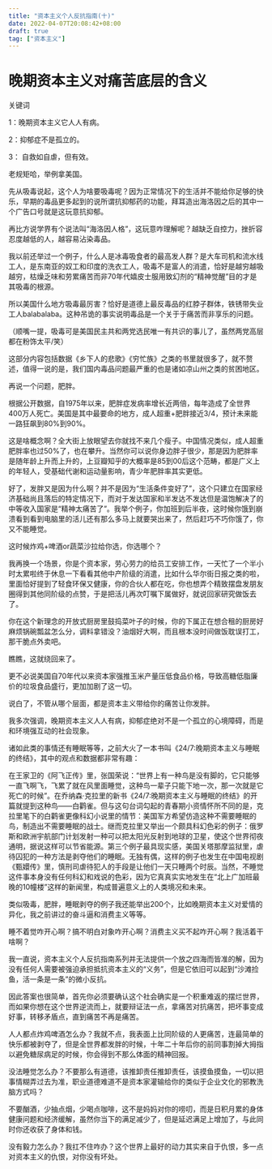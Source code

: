 ```yaml
---
title: "资本主义个人反抗指南(十)"
date: 2022-04-07T20:08:42+08:00
draft: true
tag: ["资本主义"]
---
```


# 晚期资本主义对痛苦底层的含义

关键词

1：晚期资本主义它人人有病。

2：抑郁症不是孤立的。

3： 自救如自虐，但有效。


老规矩哈，举例拿美国。

先从吸毒说起，这个人为啥要吸毒呢？因为正常情况下的生活并不能给你足够的快乐，早期的毒品更多起到的说所谓抗抑郁药的功能，拜耳造出海洛因之后的其中一个广告口号就是这玩意抗抑郁。

再比方说学界有个说法叫“海洛因人格”，这玩意咋理解呢？越缺乏自控力，挫折容忍度越低的人，越容易沾染毒品。

我以前还举过一个例子，什么人是冰毒吸食者的最高发人群？是大车司机和流水线工人，是东南亚的奴工和印度的洗衣工人，吸毒不是富人的消遣，恰好是越穷越吸越穷，枯燥乏味和劳累痛苦而非70年代嬉皮士服用致幻剂的“精神觉醒”目的才是其吸毒的根源。

所以美国什么地方吸毒最厉害？恰好是道德上最反毒品的红脖子群体，铁锈带失业工人balabalaba。这种吊诡的事实说明毒品是一个关于于痛苦而非享乐的问题。

（顺嘴一提，吸毒可是美国民主共和两党选民唯一有共识的事儿了，虽然两党高层都在粉饰太平/笑）

这部分内容包括数据《乡下人的悲歌》《穷忙族》之类的书里就很多了，就不赘述，值得一说的是，我们国内毒品问题最严重的也是诸如凉山州之类的贫困地区。

再说一个问题，肥胖。

根据公开数据，自1975年以来，肥胖症发病率增长近两倍，每年造成了全世界400万人死亡。美国是其中最要命的地方，成人超重+肥胖接近3/4，预计未来能一路狂飙到80%到90%。

这是啥概念啊？全大街上放眼望去你就找不来几个瘦子。中国情况类似，成人超重肥胖率也过50%了，也在攀升。当然你可以说你身边胖子很少，那是因为肥胖率是随年龄上升而上升的，上豆瓣知乎的大概率是85到00后这个范畴，都是广义上的年轻人，受基础代谢和运动量影响，青少年肥胖率其实更低。

好了，发胖又是因为什么啊？并不是因为“生活条件变好了”，这个只建立在国家经济基础尚且落后的特定情况下，而对于发达国家和半发达不发达但是温饱解决了的中等收入国家是“精神太痛苦了”。我举个例子，你加班到后半夜，这时候你饿到崩溃看到看到电脑里的活儿还有那么多马上就要哭出来了，然后赶巧不巧你饿了，你又不能睡觉。

这时候炸鸡+啤酒or蔬菜沙拉给你选，你选哪个？

我再换一个场景，你是个资本家，劳心劳力的给员工安排工作，一天忙了一个半小时太累啦终于休息一下看看其他中产阶级的消遣，比如什么华尔街日报之类的啦，里面恰好提到了轻食环保又健康，你的合伙人都在吃，你也想弄个精致摆盘发朋友圈得到其他同阶级的点赞，于是把活儿再次叮嘱下属做好，就说回家研究做饭去了。

你在这个新理念的开放式厨房里鼓捣菜叶子的时候，你的下属正在想合租的厨房好麻烦锅碗瓢盆怎么分，调料拿错没？油烟好大啊，而且根本没时间做饭耽误打工，那干脆点外卖吧。

瞧瞧，这就绕回来了。

更不必说美国自70年代以来资本家强推玉米产量压低食品价格，导致高糖低脂廉价的垃圾食品盛行，更加加剧了这一切。

说白了，不管从哪个层面，都是资本主义带给你的痛苦让你发胖。

我多次强调，晚期资本主义人人有病，抑郁症绝对不是一个孤立的心境障碍，而是和环境强互动的社会现象。

诸如此类的事情还有睡眠等等，之前大火了一本书叫《24/7:晚期资本主义与睡眠的终结》，其中的观点和数据都非常有趣：

在王家卫的《阿飞正传》里，张国荣说：“世界上有一种鸟是没有脚的，它只能够一直飞啊飞，飞累了就在风里面睡觉，这种鸟一辈子只能下地一次，那一次就是它死亡的时候”。在乔纳森·克拉里的新书《24/7:晚期资本主义与睡眠的终结》的开篇就提到这种鸟——白鹳雀。但与这句台词勾起的青春期小资情怀所不同的是，克拉里笔下的白鹳雀更像科幻小说里的情节：美国军方希望仿造这种不需要睡眠的鸟，制造出不需要睡眠的战士。继而克拉里又举出一个颇具科幻色彩的例子：俄罗斯和欧洲宇航部门计划发射一种可以把太阳光反射到地球的卫星，使这个世界彻夜通明，据说这样可以节省能源。第三个例子最具现实感，美国关塔那摩监狱里，虐待囚犯的一种方法是剥夺他们的睡眠。无独有偶，这样的例子也发生在中国电视剧《甄嬛传》里，慎刑司虐待犯人的手段是让他们一天只睡两个时辰。当然，不睡觉这件事本身没有任何科幻和戏说的色彩，因为它真真实实地发生在“北上广加班最晚的10幢楼”这样的新闻里，构成普遍意义上的人类境况和未来。

类似吸毒，肥胖，睡眠剥夺的例子我还能举出200个，比如晚期资本主义对爱情的异化，我之前讲过的奋斗逼和消费主义等等。

睡不着觉咋开心啊？搞不明白对象咋开心啊？消费主义买不起咋开心啊？我活着干啥啊？

我一直说，资本主义个人反抗指南系列并无法提供一个放之四海而皆准的解，因为没有任何人需要被强迫承担抵抗资本主义的“义务”，但是它依旧可以起到“沙滩捡鱼，活一条是一条”的微小反抗。

因此答案也很简单，首先你必须要确认这个社会确实是一个积重难返的摆烂世界，而如果你想在这个世界逆流而上，就要辩证法一点，拿痛苦对抗痛苦，把坏事变成好事，转移矛盾点，直到痛苦不再是痛苦。

人人都点炸鸡啤酒怎么办？我就不点，我表面上比同阶级的人更痛苦，连最简单的快乐都被剥夺了，但是全世界都发胖的时候，十年二十年后你的前同事割掉大拇指以避免糖尿病足的时候，你会得到不那么体面的精神回报。

没法睡觉怎么办？不要那么有道德，该推卸责任推卸责任，该摸鱼摸鱼，一切以把事情糊弄过去为准，职业道德难道不是资本家灌输给你的类似于企业文化的邪教洗脑方式吗？

不要酗酒，少抽点烟，少喝点咖啡，这不是妈妈对你的唠叨，而是日积月累的身体健康问题和经济缓解，虽然你当下的满足减少了，但是延迟满足上增加了，与此同时你还收获了身体和钱。

没有毅力怎么办？我扛不住咋办？这个世界上最好的动力其实来自于仇恨，多一点对资本主义的仇恨，对你没有坏处。